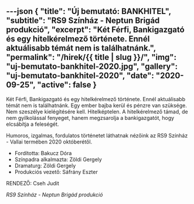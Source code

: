 ---json
{
    "title": "Új bemutató: BANKHITEL",
    "subtitle": "RS9 Színház - Neptun Brigád produkció",
    "excerpt": "Két Férfi, Bankigazgató és egy hitelkérelmező története. Ennél aktuálisabb témát nem is találhatnánk.",
    "permalink": "/hirek/{{ title | slug }}/",
    "img": "uj-bemutato-bankhitel-2020.jpg",
    "gallery": "uj-bemutato-bankhitel-2020",
    "date": "2020-09-25",
    "active": false
}
---

Két Férfi, Bankigazgató és egy hitelkérelmező története. Ennél aktuálisabb témát nem is találhatnánk. Egy ember bajba kerül és pénzre van szüksége. Nem szeszélye kielégítésére kell. Hitelképtelen. A hitelkérelmező támad, de nem gyilkolással fenyeget, hanem megzsarolja a bankigazgatót, hogy elcsábítja a feleségét.

Humoros, izgalmas, fordulatos történetet láthatnak nézőink az RS9 Színház - Vallai termében 2020 októberétől.

- Fordította: Bakucz Dóra
- Színpadra alkalmazta: Zöldi Gergely
- Dramaturg: Zöldi Gergely
- Produkciós vezető: Sáfrány Eszter

RENDEZŐ: Cseh Judit

_RS9 Színház - Neptun Brigád produkció_
